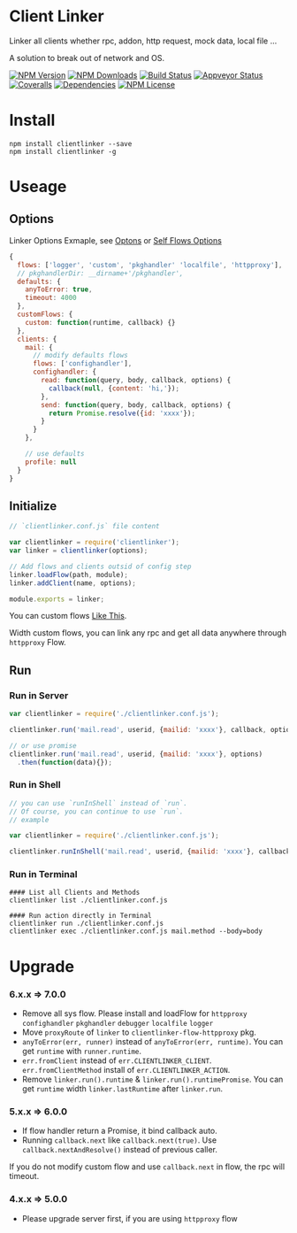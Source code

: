 Client Linker
==================

Linker all clients whether rpc, addon, http request, mock data, local file ...

A solution to break out of network and OS.

[![NPM Version][npm-image]][npm-url]
[![NPM Downloads][downloads-image]][npm-url]
[![Build Status][travis-image]][travis-url]
[![Appveyor Status][appveyor-image]][appveyor-url]
[![Coveralls][coveralls-image]][coveralls-url]
[![Dependencies][dependencies-image]][dependencies-url]
[![NPM License][license-image]][npm-url]

# Install

```shell
npm install clientlinker --save
npm install clientlinker -g
```

# Useage

## Options

Linker Options Exmaple, see [Optons](https://github.com/Bacra/node-clientlinker/wiki/Linker-Options)
or [Self Flows Options](https://github.com/Bacra/node-clientlinker/wiki/Self-Flows-Options)

```javascript
{
  flows: ['logger', 'custom', 'pkghandler' 'localfile', 'httpproxy'],
  // pkghandlerDir: __dirname+'/pkghandler',
  defaults: {
    anyToError: true,
    timeout: 4000
  },
  customFlows: {
    custom: function(runtime, callback) {}
  },
  clients: {
    mail: {
      // modify defaults flows
      flows: ['confighandler'],
      confighandler: {
        read: function(query, body, callback, options) {
          callback(null, {content: 'hi,'});
        },
        send: function(query, body, callback, options) {
          return Promise.resolve({id: 'xxxx'});
        }
      }
    },

    // use defaults
    profile: null
  }
}
```

## Initialize

```javascript
// `clientlinker.conf.js` file content

var clientlinker = require('clientlinker');
var linker = clientlinker(options);

// Add flows and clients outsid of config step
linker.loadFlow(path, module);
linker.addClient(name, options);

module.exports = linker;
```

You can custom flows [Like This](https://github.com/Bacra/node-clientlinker/wiki/Custom-Flow).

Width custom flows, you can link any rpc
and get all data anywhere through `httpproxy` Flow.


## Run

### Run in Server

```javascript
var clientlinker = require('./clientlinker.conf.js');

clientlinker.run('mail.read', userid, {mailid: 'xxxx'}, callback, options);

// or use promise
clientlinker.run('mail.read', userid, {mailid: 'xxxx'}, options)
  .then(function(data){});
```

### Run in Shell

```javascript
// you can use `runInShell` instead of `run`.
// Of course, you can continue to use `run`.
// example

var clientlinker = require('./clientlinker.conf.js');

clientlinker.runInShell('mail.read', userid, {mailid: 'xxxx'}, callback, options);
```

### Run in Terminal

```shell
#### List all Clients and Methods
clientlinker list ./clientlinker.conf.js

#### Run action directly in Terminal
clientlinker run ./clientlinker.conf.js
clientlinker exec ./clientlinker.conf.js mail.method --body=body
```


# Upgrade

### 6.x.x => 7.0.0

 * Remove all sys flow. Please install and loadFlow for
  `httpproxy` `confighandler` `pkghandler` `debugger` `localfile` `logger`
 * Move `proxyRoute` of `linker` to `clientlinker-flow-httpproxy` pkg.
 * `anyToError(err, runner)` instead of `anyToError(err, runtime)`. You can get `runtime` with `runner.runtime`.
 * `err.fromClient` instead of `err.CLIENTLINKER_CLIENT`. `err.fromClientMethod` install of `err.CLIENTLINKER_ACTION`.
 * Remove `linker.run().runtime` & `linker.run().runtimePromise`. You can get `runtime` width `linker.lastRuntime` after `linker.run`.


### 5.x.x => 6.0.0

 * If flow handler return a Promise, it bind callback auto.
 * Running `callback.next` like `callback.next(true)`. Use `callback.nextAndResolve()` instead of previous caller.

If you do not modify custom flow and use `callback.next` in flow, the rpc will timeout.


### 4.x.x => 5.0.0

 * Please upgrade server first, if you are using `httpproxy` flow



[npm-image]: http://img.shields.io/npm/v/clientlinker.svg
[downloads-image]: http://img.shields.io/npm/dm/clientlinker.svg
[dependencies-image]: http://img.shields.io/david/Bacra/node-clientlinker.svg
[dependencies-url]: https://www.versioneye.com/nodejs/clientlinker
[npm-url]: https://www.npmjs.org/package/clientlinker
[travis-image]: http://img.shields.io/travis/Bacra/node-clientlinker/master.svg?label=linux
[travis-url]: https://travis-ci.org/Bacra/node-clientlinker
[appveyor-image]: https://img.shields.io/appveyor/ci/Bacra/node-clientlinker/master.svg?label=windows
[appveyor-url]: https://ci.appveyor.com/project/Bacra/node-clientlinker
[coveralls-image]: https://img.shields.io/coveralls/Bacra/node-clientlinker.svg
[coveralls-url]: https://coveralls.io/github/Bacra/node-clientlinker
[license-image]: http://img.shields.io/npm/l/clientlinker.svg
